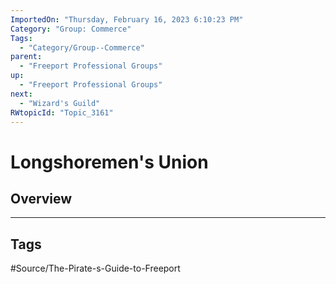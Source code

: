 ```yaml
---
ImportedOn: "Thursday, February 16, 2023 6:10:23 PM"
Category: "Group: Commerce"
Tags:
  - "Category/Group--Commerce"
parent:
  - "Freeport Professional Groups"
up:
  - "Freeport Professional Groups"
next:
  - "Wizard's Guild"
RWtopicId: "Topic_3161"
---
```

# Longshoremen's Union
## Overview

---
## Tags
#Source/The-Pirate-s-Guide-to-Freeport

